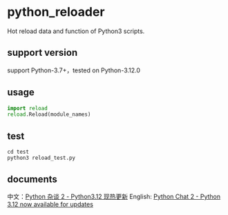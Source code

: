 # python_reloader
Hot reload data and function of Python3 scripts.

## support version
support Python-3.7+，tested on Python-3.12.0

## usage

```python
import reload
reload.Reload(module_names)
```

## test

```shell
cd test
python3 reload_test.py
```

## documents

中文：[Python 杂谈 2 - Python3.12 现热更新](https://disenone.github.io/wiki/py-Python%E6%9D%82%E8%B0%882-Python312-%E7%83%AD%E6%9B%B4%E6%96%B0/)
English: [Python Chat 2 - Python 3.12 now available for updates](https://disenone.github.io/wiki/en/py-Python%E6%9D%82%E8%B0%882-Python312-%E7%83%AD%E6%9B%B4%E6%96%B0/)
 